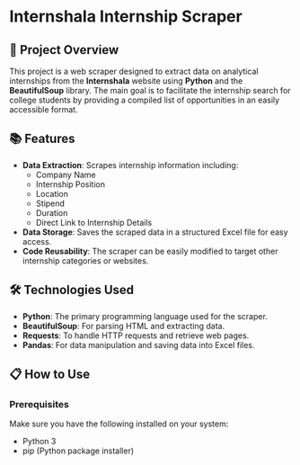 # Internshala Internship Scraper

## 🚀 Project Overview

This project is a web scraper designed to extract data on analytical internships from the **Internshala** website using **Python** and the **BeautifulSoup** library. The main goal is to facilitate the internship search for college students by providing a compiled list of opportunities in an easily accessible format.

## 📚 Features

- **Data Extraction**: Scrapes internship information including:
  - Company Name
  - Internship Position
  - Location
  - Stipend
  - Duration
  - Direct Link to Internship Details
- **Data Storage**: Saves the scraped data in a structured Excel file for easy access.
- **Code Reusability**: The scraper can be easily modified to target other internship categories or websites.

## 🛠️ Technologies Used

- **Python**: The primary programming language used for the scraper.
- **BeautifulSoup**: For parsing HTML and extracting data.
- **Requests**: To handle HTTP requests and retrieve web pages.
- **Pandas**: For data manipulation and saving data into Excel files.

## 📋 How to Use

### Prerequisites

Make sure you have the following installed on your system:

- Python 3
- pip (Python package installer)


